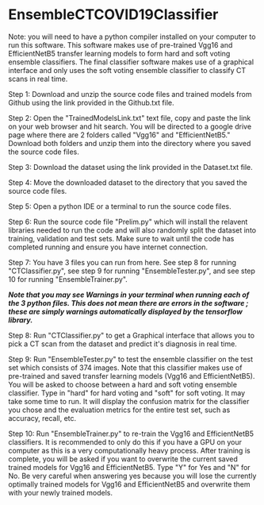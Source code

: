 # EnsembleCTCOVID19Classifier
Note: you will need to have a python compiler installed on your computer to run this software. This software makes use
      of pre-trained Vgg16 and EfficientNetB5 transfer learning models to form hard and soft voting ensemble classifiers.
      The final classifier software makes use of a graphical interface and only uses the soft voting ensemble classifier to
      classify CT scans in real time.

Step 1: Download and unzip the source code files and trained models from Github using the link provided in the Github.txt file.

Step 2: Open the "TrainedModelsLink.txt" text file, copy and paste the link on your web browser and hit search.
        You will be directed to a google drive page where there are 2 folders called "Vgg16" and "EfficientNetB5."
        Download both folders and unzip them into the directory where you saved the source code files.       

Step 3: Download the dataset using the link provided in the Dataset.txt file. 

Step 4: Move the downloaded dataset to the directory that you saved the source code files.

Step 5: Open a python IDE or a terminal to run the source code files.

Step 6: Run the source code file "Prelim.py" which will install the relavent libraries needed to run the code
        and will also randomly split the dataset into training, validation and test sets. Make sure to wait until
        the code has completed running and ensure you have internet connection. 

Step 7: You have 3 files you can run from here. See step 8 for running "CTClassifier.py", see step 9 for running "EnsembleTester.py",
        and see step 10 for running "EnsembleTrainer.py". 


***Note that you may see Warnings in your terminal when running each of the 3 python files.
This does not mean there are errors in the software ; these are simply warnings automatically displayed by the tensorflow library.***



Step 8: Run "CTClassifier.py" to get a Graphical interface that allows you to pick
        a CT scan from the dataset and predict it's diagnosis in real time.

Step 9: Run "EnsembleTester.py" to test the ensemble classifier on the test set which consists of 374 images. Note that this
        classifier makes use of pre-trained and saved transfer learning models (Vgg16 and EfficientNetB5). You will be
        asked to choose between a hard and soft voting ensemble classifier. Type in "hard" for hard voting and "soft" for soft
        voting. It may take some time to run. It will display the confusion matrix for the classifier you chose and the evaluation
        metrics for the entire test set, such as accuracy, recall, etc.

Step 10: Run "EnsembleTrainer.py" to re-train the Vgg16 and EfficientNetB5 classifiers. It is recommended to only do this if
        you have a GPU on your computer as this is a very computationally heavy process. After training is complete, you will be
        asked if you want to overwrite the current saved trained models for Vgg16 and EfficientNetB5. Type "Y" for Yes and "N" for No.
        Be very careful when answering yes because you will lose the currently optimally trained models for Vgg16 and EfficientNetB5
        and overwrite them with your newly trained models.
